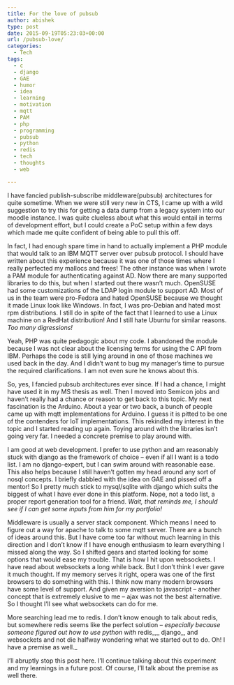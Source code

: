 ```yaml
---
title: For the love of pubsub
author: abishek
type: post
date: 2015-09-19T05:23:03+00:00
url: /pubsub-love/
categories:
  - Tech
tags:
  - c
  - django
  - GAE
  - humor
  - idea
  - learning
  - motivation
  - mqtt
  - PAM
  - php
  - programming
  - pubsub
  - python
  - redis
  - tech
  - thoughts
  - web

---
```

I have fancied publish-subscribe middleware(pubsub) architectures for quite sometime. When we were still very new in CTS, I came up with a wild suggestion to try this for getting a data dump from a legacy system into our moodle instance. I was quite clueless about what this would entail in terms of development effort, but I could create a PoC setup within a few days which made me quite confident of being able to pull this off.

In fact, I had enough spare time in hand to actually implement a PHP module that would talk to an IBM MQTT server over pubsub protocol. I should have written about this experience because it was one of those times where I really perfected my mallocs and frees! The other instance was when I wrote a PAM module for authenticating against AD. Now there are many supported libraries to do this, but when I started out there wasn&#8217;t much. OpenSUSE had some customizations of the LDAP login module to support AD. Most of us in the team were pro-Fedora and hated OpenSUSE because we thought it made Linux look like Windows. In fact, I was pro-Debian and hated most rpm distributions. I still do in spite of the fact that I learned to use a Linux machine on a RedHat distribution! And I still hate Ubuntu for similar reasons. _Too many digressions!_

Yeah, PHP was quite pedagogic about my code. I abandoned the module because I was not clear about the licensing terms for using the C API from IBM. Perhaps the code is still lying around in one of those machines we used back in the day. And I didn&#8217;t want to bug my manager&#8217;s time to pursue the required clarifications. I am not even sure he knows about this.

So, yes, I fancied pubsub architectures ever since. If I had a chance, I might have used it in my MS thesis as well. Then I moved into Semicon jobs and haven&#8217;t really had a chance or reason to get back to this topic. My next fascination is the Arduino. About a year or two back, a bunch of people came up with mqtt implementations for Arduino. I guess it is pitted to be one of the contenders for IoT implementations. This rekindled my interest in the topic and I started reading up again. Toying around with the libraries isn&#8217;t going very far. I needed a concrete premise to play around with.

I am good at web development. I prefer to use python and am reasonably stuck with django as the framework of choice &#8211; even if all I want is a todo list. I am no django-expert, but I can swim around with reasonable ease. This also helps because I still haven&#8217;t gotten my head around any sort of nosql concepts. I briefly dabbled with the idea on GAE and pissed off a mentor! So I pretty much stick to mysql/sqlite with django which suits the biggest of what I have ever done in this platform. Nope, not a todo list, a proper report generation tool for a friend. _Wait, that reminds me, I should see if I can get some inputs from him for my portfolio!_

Middleware is usually a server stack component. Which means I need to figure out a way for apache to talk to some mqtt server. There are a bunch of ideas around this. But I have come too far without much learning in this direction and I don&#8217;t know if I have enough enthusiasm to learn everything I missed along the way. So I shifted gears and started looking for some options that would ease my trouble. That is how I hit upon websockets. I have read about websockets a long while back. But I don&#8217;t think I ever gave it much thought. If my memory serves it right, opera was one of the first browsers to do something with this. I think now many modern browsers have some level of support. And given my aversion to javascript &#8211; another concept that is extremely elusive to me &#8211; ajax was not the best alternative. So I thought I&#8217;ll see what websockets can do for me.

More searching lead me to redis. I don&#8217;t know enough to talk about redis, but somewhere redis seems like the perfect solution &#8211; _especially because someone figured out how to use python with_ redis_,_ django_, and websockets and not die halfway wondering what we started out to do. Oh! I have a premise as well._

I&#8217;ll abruptly stop this post here. I&#8217;ll continue talking about this experiment and my learnings in a future post. Of course, I&#8217;ll talk about the premise as well there.